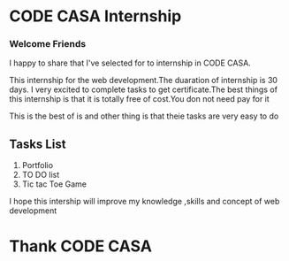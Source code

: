 <!DOCTYPE html>
<html>
  <body>
    <h1>
      CODE CASA Internship
    </h1>
    <h3>
      Welcome Friends
    </h3>
    <p>I happy to share that I've selected for to internship in CODE CASA.</p>
    <p>This internship for the web development.The duaration of internship is 30 days.
    I very excited to complete tasks to get certificate.The best things of this internship is that it is totally free of cost.You don not need pay for it
    </p>
    <p>This is the best of is and other thing is that theie tasks are very easy to do</p>
    <h2>Tasks List</h2>
    <ol>
      <li>Portfolio</li>
      <li>TO DO list</li>
      <li>Tic tac Toe Game</li>
    </ol>
    <p>I hope this intership will improve my knowledge ,skills and concept of web development
    </p>
    <h1>
      Thank CODE CASA
    </h1>
  </body>
</html>
